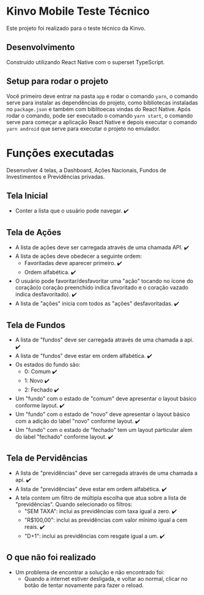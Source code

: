 # Kinvo Mobile Teste Técnico

<span>
  Este projeto foi realizado para o
  teste técnico da Kinvo.
</span>

## Desenvolvimento
<span>
  Construído utilizando React Native com o superset TypeScript.
</span>

## Setup para rodar o projeto
Você primeiro deve entrar na pasta `app` e rodar o comando `yarn`,
o comando serve para instalar as dependências do projeto, como bibliotecas
instaladas no `package.json` e também com biblitoecas vindas do React Native.
Após rodar o comando, pode ser executado o comando `yarn start`, o comando serve para começar a aplicação React Native e depois executar o comando
`yarn android` que serve para executar o projeto no emulador.

# Funções executadas
Desenvolver 4 telas, a Dashboard, Ações Nacionais, Fundos de Investimentos e
Previdências privadas.

## Tela Inicial
* Conter a lista que o usuário pode navegar. ✔️

## Tela de Ações
* A lista de ações deve ser carregada através de uma chamada API. ✔️
* A lista de ações deve obedecer a seguinte ordem:
  * Favoritadas deve aparecer primeiro. ✔️
  * Ordem alfabética. ✔️
* O usuário pode favoritar/desfavoritar uma "ação" tocando no ícone do coração(o coração preenchido indica favoritado e o coração vazado indica desfavoritado). ✔️
* A lista de "ações" inicia com todos as "ações" desfavoritadas. ✔️

## Tela de Fundos
* A lista de "fundos" deve ser carregada através de uma chamada a api. ✔️
* A lista de "fundos" deve estar em ordem alfabética. ✔️
* Os estados do fundo são:
  * 0: Comum ✔️
  * 1: Novo ✔️
  * 2: Fechado ✔️
* Um "fundo" com o estado de "comum" deve apresentar o layout básico conforme layout. ✔️
* Um "fundo" com o estado de "novo" deve apresentar o layout básico com a adição do label "novo" conforme layout. ✔️
* Um "fundo" com o estado de "fechado" tem um layout particular alem do label "fechado" conforme layout. ✔️

## Tela de Pervidências
* A lista de "previdências" deve ser carregada através de uma chamada a api. ✔️
* A lista de "previdências" deve estar em ordem alfabética. ✔️
* A tela contem um filtro de múltipla escolha que atua sobre a lista de "previdências". Quando selecionado os filtros:
  * "SEM TAXA": inclui as previdências com taxa igual a zero. ✔️
  * "R$100,00": inclui as previdências com valor mínimo igual a cem reais. ✔️
  * "D+1": inclui as previdências com resgate igual a um. ✔️

## O que não foi realizado
* Um problema de encontrar a solução e não encontrado foi:
  * Quando a internet estiver desligada, e voltar ao normal, clicar no botão de tentar novamente para fazer o reload.
